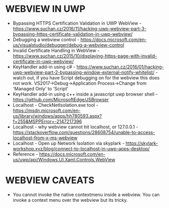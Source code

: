 # WEBVIEW IN UWP
* Bypassing HTTPS Certification Validation in UWP WebView - https://www.suchan.cz/2016/11/hacking-uwp-webview-part-3-bypassing-https-certificate-validation-in-uwp-webview/
* Debugging a webview control - https://docs.microsoft.com/en-us/visualstudio/debugger/debug-a-webview-control
* Invalid Certificate Handling in WebView - https://www.suchan.cz/2015/10/displaying-https-page-with-invalid-certificate-in-uwp-webview/
* KeyHandler add-in using c# - https://www.suchan.cz/2016/01/hacking-uwp-webview-part-2-bypassing-window-external-notify-whitelist/ - watch out, if  you have Script debugging on for the webview this does not work.  VS2017->Debug->Application Process->Change from 'Managed Only' to 'Script'
* KeyHandler add-in using c++ inside a javascript uwp browser shell - https://github.com/MicrosoftEdge/JSBrowser
* Localhost - CheckNetIsolation.exe tool - https://msdn.microsoft.com/en-us/library/windows/apps/hh780593.aspx?f=255&MSPPError=-2147217396
* Localhost - why webview cannot hit localhost, or 127.0.0.1 - https://stackoverflow.com/questions/28608754/unable-to-access-localhost-from-x-ms-webview
* Localhost - Open up Network Isolation via skyplark - https://skylark-workshop.xyz/blog/connect-to-localhost-in-uwp-apps-desktop/
* Reference - https://docs.microsoft.com/en-us/uwp/api/Windows.UI.Xaml.Controls.WebView

# WEBVIEW CAVEATS
* You cannot invoke the native contextmenu inside a webview.  You can invoke a context menu over the webview but its tricky.